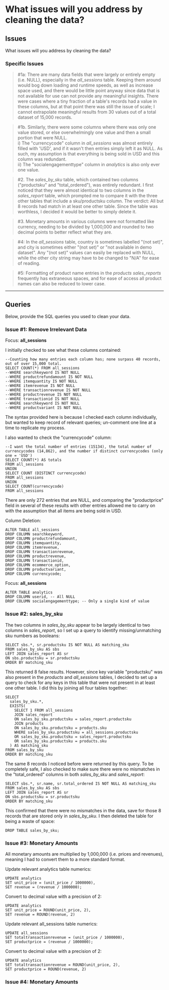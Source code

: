 # What issues will you address by cleaning the data?
## Issues
What issues will you address by cleaning the data?

### Specific Issues
>#1a: There are many data fields that were largely or entirely empty (i.e. NULL), especially in the *all_sessions* table. Keeping them around would bog down loading and runtime speeds, as well as increase space used, and there would be little point anyway since data that is not available for use can not provide any meaningful insights. There were cases where a tiny fraction of a table's records had a value in these columns, but at that point there was still the issue of scale; I cannot extrapolate meaningful results from 30 values out of a total dataset of 15,000 records.

>#1b. Similarly, there were some columns where there was only one value stored, or else overwhelmingly one value and then a small portion that were NULL.<br> 
i) The "currencycode" column in *all_sessions* was almost entirely filled with 'USD', and if it wasn't then entries simply left it as NULL. As such, my assumption is that everything is being sold in USD and this column was redundant.<br> 
ii) The "socialengagementtype" column in *analytics* is also only ever one value.

>#2. The *sales_by_sku* table, which contained two columns ("productsku" and "total_ordered"), was entirely redundant. I first noticed that they were almost identical to two columns in the *sales_report* table, which prompted me to compare it with the three other tables that include a sku/productsku column. The verdict: All but 8 records had match in at least one other table. Since the table was worthless, I decided it would be better to simply delete it.

>#3. Monetary amounts in various columns were not formatted like currency, needing to be divided by 1,000,000 and rounded to two decimal points to better reflect what they are.

>#4: In the *all_sessions* table, country is sometimes labelled "(not set)", and city is sometimes either "(not set)" or "not available in demo dataset". Any "(not set)" values can easily be replaced with NULL, while the other city string may have to be changed to "N/A" for ease of reading.

>#5: Formatting of product name entries in the *products* *sales_reports* frequently has extraneous spaces, and for ease of access all product names can also be reduced to lower case.  

<hr>

## Queries

Below, provide the SQL queries you used to clean your data.

### Issue #1: Remove Irrelevant Data
Focus: **all_sessions**<br>

I initially checked to see what these columns contained:<br>
```
--Counting how many entries each column has; none surpass 40 records, out of over 15,000 total.
SELECT COUNT(*) FROM all_sessions
--WHERE searchkeyword IS NOT NULL 
--WHERE productrefundamount IS NOT NULL
--WHERE itemquantity IS NOT NULL
--WHERE itemrevenue IS NOT NULL
--WHERE transactionrevenue IS NOT NULL
--WHERE productrevenue IS NOT NULL
--WHERE transactionid IS NOT NULL
--WHERE searchkeyword IS NOT NULL
--WHERE productvariant IS NOT NULL
```
The syntax provided here is because I checked each column individually, but wanted to keep record of relevant queries; un-comment one line at a time to replicate my process. 

I also wanted to check the "currencycode" column:<br>
```
--I want the total number of entries (15134), the total number of currencycodes (14,862), and the number if distinct currencycodes (only one = 'USD')
SELECT COUNT(*) AS totals
FROM all_sessions
UNION
SELECT COUNT (DISTINCT currencycode)
FROM all_sessions
UNION
SELECT COUNT(currencycode)
FROM all_sessions
```
There are only 272 entries that are NULL, and comparing the "productprice" field in several of these results with other entries allowed me to carry on with the assumption that all items are being sold in USD. 

Column Deletion:<br>
```
ALTER TABLE all_sessions
DROP COLUMN searchkeyword,
DROP COLUMN productrefundamount,
DROP COLUMN itemquantity,
DROP COLUMN itemrevenue,
DROP COLUMN transactionrevenue,
DROP COLUMN productrevenue,
DROP COLUMN transactionid,
DROP COLUMN ecommerce_option,
DROP COLUMN productvariant,
DROP COLUMN currencycode;
```

Focus: **all_sessions**<br>
```
ALTER TABLE analytics
DROP COLUMN userid, -- All NULL
DROP COLUMN socialengagementtype; -- Only a single kind of value
```

### Issue #2: sales_by_sku
The two columns in *sales_by_sku* appear to be largely identical to two columns in *sales_report*, so I set up a query to identify missing/unmatching sku numbers as booleans:
```
SELECT sbs.*, sr.productsku IS NOT NULL AS matching_sku
FROM sales_by_sku AS sbs
LEFT JOIN sales_report AS sr
ON sbs.productsku = sr.productsku
ORDER BY matching_sku
```
This returned 8 false results. However, since key variable "productsku" was also present in the *products* and *all_sessions* tables, I decided to set up a query to check for any keys in this table that were not present in at least one other table. I did this by joining all four tables together:<br>
```
SELECT
  sales_by_sku.*,
  EXISTS(
  	SELECT 1 FROM all_sessions
  	JOIN sales_report
  	ON sales_by_sku.productsku = sales_report.productsku
  	JOIN products
  	ON sales_by_sku.productsku = products.sku
  	WHERE sales_by_sku.productsku = all_sessions.productsku
  	OR sales_by_sku.productsku = sales_report.productsku
  	OR sales_by_sku.productsku = products.sku
  ) AS matching_sku 
FROM sales_by_sku
ORDER BY matching_sku
```
The same 8 records I noticed before were returned by this query. To be completely safe, I also checked to make sure there were no mismatches in the "total_ordered" columns in both *sales_by_sku* and *sales_report*:
```
SELECT sbs.*, sr.name, sr.total_ordered IS NOT NULL AS matching_sku
FROM sales_by_sku AS sbs
LEFT JOIN sales_report AS sr
ON sbs.productsku = sr.productsku
ORDER BY matching_sku
```
This confirmed that there were no mismatches in the data, save for those 8 records that are stored only in *sales_by_sku*. I then deleted the table for being a waste of space: 
```
DROP TABLE sales_by_sku;
```

### Issue #3: Monetary Amounts
All monetary amounts are multiplied by 1,000,000 (i.e. prices and revenues), meaning I had to convert them to a more standard format.

Update relevant analytics table numerics:
```
UPDATE analytics
SET unit_price = (unit_price / 1000000),
SET revenue = (revenue / 1000000);
```
Convert to decimal value with a precision of 2:
```
UPDATE analytics
SET unit_price = ROUND(unit_price, 2),
SET revenue = ROUND(revenue, 2)
```

Update relevant all_sessions table numerics:
```
UPDATE all_sessions
SET totaltransactionrevenue = (unit_price / 1000000),
SET productprice = (revenue / 1000000);
```
Convert to decimal value with a precision of 2:
```
UPDATE analytics
SET totaltransactionrevenue = ROUND(unit_price, 2),
SET productprice = ROUND(revenue, 2)
```

### Issue #4: Monetary Amounts
